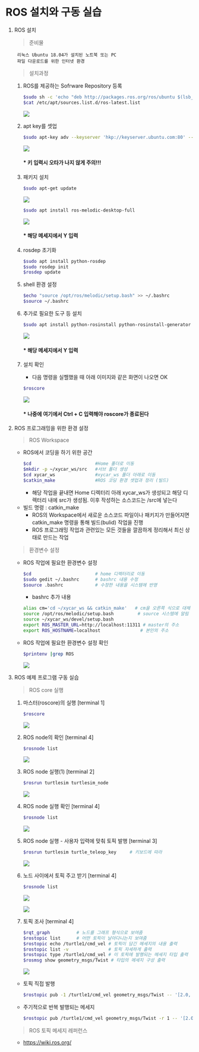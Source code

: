# ROS 설치와 구동 실습

1. ROS 설치
     >준비물

        리눅스 Ubuntu 18.04가 설치된 노트북 또는 PC
        파일 다운로드를 위한 인터넷 환경
     > 설치과정

    1) ROS를 제공하는 Sofrware Repository 등록
        
        ```bash
        $sudo sh -c 'echo "deb http://packages.ros.org/ros/ubuntu $(lsb_release -sc) main" > /etc/apt/sources.list.d/ros-latest.list'
        $cat /etc/apt/sources.list.d/ros-latest.list
        ``` 

        ![](2022-02-28-16-52-45.png)
    2) apt key를 셋업

        ```bash
        $sudo apt-key adv --keyserver 'hkp://keyserver.ubuntu.com:80' --recv-key C1CF6E31E6BADE8868B172B4F42ED6FBAB17C654
        ```
        ![](2022-02-28-17-14-13.png)
        #### * 키 입력시 오타가 나지 않게 주의!!!

    3) 패키지 설치
        
        ```bash
        $sudo apt-get update
        ```

        ![](2022-02-28-17-17-40.png)
        

        ```bash
        $sudo apt install ros-melodic-desktop-full
        ```

        ![](2022-02-28-17-18-10.png)

        #### * 해당 메세지에서 Y 입력

    4) rosdep 초기화

        ```bash
        $sudo apt install python-rosdep
        $sudo rosdep init
        $rosdep update
        ```
    5) shell 환경 설정

        ```bash
        $echo "source /opt/ros/melodic/setup.bash" >> ~/.bashrc
        $source ~/.bashrc
        ```
    6) 추가로 필요한 도구 등 설치

        ```bash
        $sudo apt install python-rosinstall python-rosinstall-generator python-wstool build-essential
        ```
        ![](2022-02-28-17-49-26.png)
        #### * 해당 메세지에서 Y 입력
    7) 설치 확인
        
        * 다음 명령을 실핼했을 때 아래 이미지와 같은 화면이 나오면 OK
        ```bash
        $roscore
        ```
        ![](2022-02-28-17-51-03.png)
        #### * 나중에 여기에서 Ctrl + C 입력해야 roscore가 종료된다

2. ROS 프로그래밍을 위한 환경 설정

    > ROS Workspace
    * ROS에서 코딩을 하기 위한 공간
        ```bash
        $cd                        #Home 폴더로 이동
        $mkdir -p ~/xycar_ws/src   #서브 폴더 생성
        $cd xycar_ws               #xycar_ws 폴더 아래로 이동
        $catkin_make               #ROS 코딩 환경 셋업과 정리 (빌드)
        ```
        + 해당 작업을 끝내면 Home 디렉터리 아래 xycar_ws가 생성되고 해당 디렉터리 내에 src가 생성됨. 이후 작성하는 소스코드는 /src에 넣는다
    * 빌드 명령 : catkin_make
        + ROS의 Workspace에서 새로운 소스코드 파일이나 패키지가 만들어지면 catkin_make 명령을 통해 빌드(bulid) 작업을 진행
        + ROS 프로그래밍 작업과 관련있는 모든 것들을 깔끔하게 정리해서 최신 상태로 만드는 작업

    > 환경변수 설정
    * ROS 작업에 필요한 환경변수 설정
        ```bash
        $cd                        # home 디렉터리로 이동
        $sudo gedit ~/.bashrc      # bashrc 내용 수정
        $source .bashrc            # 수정한 내용을 시스템에 반영
        ```
        + bashrc 추가 내용

        ```bash
        alias cm='cd ~/xycar_ws && catkin_make'   # cm을 오른쪽 식으로 대체
        source /opt/ros/melodic/setup.bash         # source 시스템에 알림
        source ~/xycar_ws/devel/setup.bash
        export ROS_MASTER_URL=http://localhost:11311 # master의 주소
        export ROS_HOSTNAME=localhost               # 본인의 주소
        ```

    * ROS 작업에 필요한 환경변수 설정 확인

        ```bash
        $printenv |grep ROS
        ```

        ![](2022-02-28-18-20-46.png)

3. ROS 예제 프로그램 구동 실습
    > ROS core 실행

    1) 마스터(roscore)의 실행 [terminal 1]

        ```bash
        $roscore
        ```

        ![](2022-02-28-18-51-37.png)


    2) ROS node의 확인 [terminal 4]

        ```bash
        $rosnode list
        ```
        
        ![](2022-02-28-18-52-42.png)

    3) ROS node 실행(1) [terminal 2]
        
        ```bash
        $rosrun turtlesim turtlesim_node
        ```

        ![](2022-02-28-18-54-12.png)

    4) ROS node 실행 확인 [terminal 4]

        ```bash
        $rosnode list
        ```
        ![](2022-02-28-18-55-16.png)

    5) ROS node 실행 - 사용자 입력에 맞춰 토픽 발행 [terminal 3]

        ```bash
        $rosrun turtlesim turtle_teleop_key     # 키보드에 따라 
        ```

        ![](2022-02-28-19-01-34.png)

    6) 노드 사이에서 토픽 주고 받기 [terminal 4]

        ```bash
        $rosnode list
        ```
        ![](2022-02-28-19-03-41.png)

        ![](2022-02-28-19-05-26.png)
    
    7) 토픽 조사 [terminal 4]

        ```bash
        $rqt_graph          # 노드를 그래프 형식으로 보여줌
        $rostopic list      # 어떤 토픽이 날아다니는지 보여줌
        $rostopic echo /turtle1/cmd_vel # 토픽이 담긴 메세지의 내용 출력
        $rostopic list -v               # 토픽 자세하게 출력
        $rostopic type /turtle1/cmd_vel # 이 토픽에 발행되는 메세지 타입 출력
        $rosmsg show geometry_msgs/Twist # 타입의 메세지 구성 출력
        ```
        ![](2022-02-28-19-08-52.png)

    + 토픽 직접 발행 
        
        ```bash
        $rostopic pub -1 /turtle1/cmd_vel geometry_msgs/Twist -- '[2.0, 0.0, 0.0]' '[0.0, 0.0, 1.8]'        # -1 : 발행 한번만 / 토픽 / 메세지 타입 / 메세지 내용
        ```
    + 주기적으로 반복 발행되는 메세지
        ```bash
        $rostopic pub /turtle1/cmd_vel geometry_msgs/Twist -r 1 -- '[2.0, 0.0, 0.0]' '[0.0, 0.0, 1.8]'        # 토픽 / 메세지 타입 / 메세지 내용 / -r 1 = 발행주기 1Hz = 1초에 한번씩
        ```        

    > ROS 토픽 메세지 레퍼런스
     * https://wiki.ros.org/ 